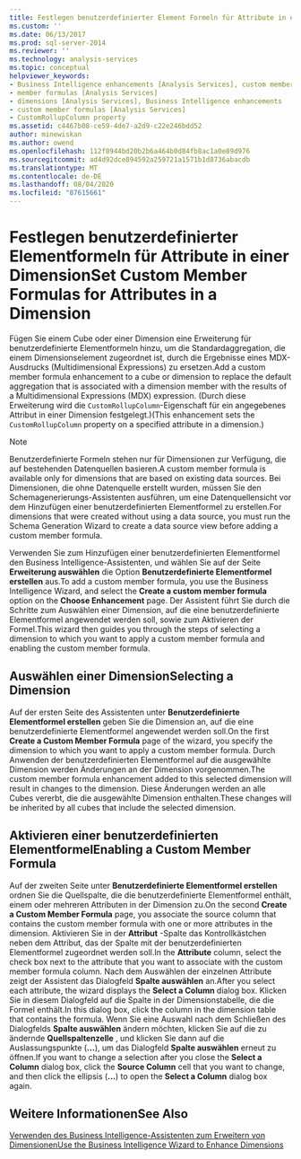 ```yaml
---
title: Festlegen benutzerdefinierter Element Formeln für Attribute in einer Dimension | Microsoft-Dokumentation
ms.custom: ''
ms.date: 06/13/2017
ms.prod: sql-server-2014
ms.reviewer: ''
ms.technology: analysis-services
ms.topic: conceptual
helpviewer_keywords:
- Business Intelligence enhancements [Analysis Services], custom member formulas
- member formulas [Analysis Services]
- dimensions [Analysis Services], Business Intelligence enhancements
- custom member formulas [Analysis Services]
- CustomRollupColumn property
ms.assetid: c4467b08-ce59-4de7-a2d9-c22e246bdd52
author: minewiskan
ms.author: owend
ms.openlocfilehash: 112f8944bd20b2b6a464b0d84fb8ac1a0e89d976
ms.sourcegitcommit: ad4d92dce894592a259721a1571b1d8736abacdb
ms.translationtype: MT
ms.contentlocale: de-DE
ms.lasthandoff: 08/04/2020
ms.locfileid: "87615661"
---
```

# <a name="set-custom-member-formulas-for-attributes-in-a-dimension"></a><span data-ttu-id="e139c-102">Festlegen benutzerdefinierter Elementformeln für Attribute in einer Dimension</span><span class="sxs-lookup"><span data-stu-id="e139c-102">Set Custom Member Formulas for Attributes in a Dimension</span></span>
  <span data-ttu-id="e139c-103">Fügen Sie einem Cube oder einer Dimension eine Erweiterung für benutzerdefinierte Elementformeln hinzu, um die Standardaggregation, die einem Dimensionselement zugeordnet ist, durch die Ergebnisse eines MDX-Ausdrucks (Multidimensional Expressions) zu ersetzen.</span><span class="sxs-lookup"><span data-stu-id="e139c-103">Add a custom member formula enhancement to a cube or dimension to replace the default aggregation that is associated with a dimension member with the results of a Multidimensional Expressions (MDX) expression.</span></span> <span data-ttu-id="e139c-104">(Durch diese Erweiterung wird die `CustomRollupColumn`-Eigenschaft für ein angegebenes Attribut in einer Dimension festgelegt.)</span><span class="sxs-lookup"><span data-stu-id="e139c-104">(This enhancement sets the `CustomRollupColumn` property on a specified attribute in a dimension.)</span></span>  
  
> [!NOTE]  
>  <span data-ttu-id="e139c-105">Benutzerdefinierte Formeln stehen nur für Dimensionen zur Verfügung, die auf bestehenden Datenquellen basieren.</span><span class="sxs-lookup"><span data-stu-id="e139c-105">A custom member formula is available only for dimensions that are based on existing data sources.</span></span> <span data-ttu-id="e139c-106">Bei Dimensionen, die ohne Datenquelle erstellt wurden, müssen Sie den Schemagenerierungs-Assistenten ausführen, um eine Datenquellensicht vor dem Hinzufügen einer benutzerdefinierten Elementformel zu erstellen.</span><span class="sxs-lookup"><span data-stu-id="e139c-106">For dimensions that were created without using a data source, you must run the Schema Generation Wizard to create a data source view before adding a custom member formula.</span></span>  
  
 <span data-ttu-id="e139c-107">Verwenden Sie zum Hinzufügen einer benutzerdefinierten Elementformel den Business Intelligence-Assistenten, und wählen Sie auf der Seite **Erweiterung auswählen** die Option **Benutzerdefinierte Elementformel erstellen** aus.</span><span class="sxs-lookup"><span data-stu-id="e139c-107">To add a custom member formula, you use the Business Intelligence Wizard, and select the **Create a custom member formula** option on the **Choose Enhancement** page.</span></span> <span data-ttu-id="e139c-108">Der Assistent führt Sie durch die Schritte zum Auswählen einer Dimension, auf die eine benutzerdefinierte Elementformel angewendet werden soll, sowie zum Aktivieren der Formel.</span><span class="sxs-lookup"><span data-stu-id="e139c-108">This wizard then guides you through the steps of selecting a dimension to which you want to apply a custom member formula and enabling the custom member formula.</span></span>  
  
## <a name="selecting-a-dimension"></a><span data-ttu-id="e139c-109">Auswählen einer Dimension</span><span class="sxs-lookup"><span data-stu-id="e139c-109">Selecting a Dimension</span></span>  
 <span data-ttu-id="e139c-110">Auf der ersten Seite des Assistenten unter **Benutzerdefinierte Elementformel erstellen** geben Sie die Dimension an, auf die eine benutzerdefinierte Elementformel angewendet werden soll.</span><span class="sxs-lookup"><span data-stu-id="e139c-110">On the first **Create a Custom Member Formula** page of the wizard, you specify the dimension to which you want to apply a custom member formula.</span></span> <span data-ttu-id="e139c-111">Durch Anwenden der benutzerdefinierten Elementformel auf die ausgewählte Dimension werden Änderungen an der Dimension vorgenommen.</span><span class="sxs-lookup"><span data-stu-id="e139c-111">The custom member formula enhancement added to this selected dimension will result in changes to the dimension.</span></span> <span data-ttu-id="e139c-112">Diese Änderungen werden an alle Cubes vererbt, die die ausgewählte Dimension enthalten.</span><span class="sxs-lookup"><span data-stu-id="e139c-112">These changes will be inherited by all cubes that include the selected dimension.</span></span>  
  
## <a name="enabling-a-custom-member-formula"></a><span data-ttu-id="e139c-113">Aktivieren einer benutzerdefinierten Elementformel</span><span class="sxs-lookup"><span data-stu-id="e139c-113">Enabling a Custom Member Formula</span></span>  
 <span data-ttu-id="e139c-114">Auf der zweiten Seite unter **Benutzerdefinierte Elementformel erstellen** ordnen Sie die Quellspalte, die die benutzerdefinierte Elementformel enthält, einem oder mehreren Attributen in der Dimension zu.</span><span class="sxs-lookup"><span data-stu-id="e139c-114">On the second **Create a Custom Member Formula** page, you associate the source column that contains the custom member formula with one or more attributes in the dimension.</span></span> <span data-ttu-id="e139c-115">Aktivieren Sie in der **Attribut** -Spalte das Kontrollkästchen neben dem Attribut, das der Spalte mit der benutzerdefinierten Elementformel zugeordnet werden soll.</span><span class="sxs-lookup"><span data-stu-id="e139c-115">In the **Attribute** column, select the check box next to the attribute that you want to associate with the custom member formula column.</span></span> <span data-ttu-id="e139c-116">Nach dem Auswählen der einzelnen Attribute zeigt der Assistent das Dialogfeld **Spalte auswählen** an.</span><span class="sxs-lookup"><span data-stu-id="e139c-116">After you select each attribute, the wizard displays the **Select a Column** dialog box.</span></span> <span data-ttu-id="e139c-117">Klicken Sie in diesem Dialogfeld auf die Spalte in der Dimensionstabelle, die die Formel enthält.</span><span class="sxs-lookup"><span data-stu-id="e139c-117">In this dialog box, click the column in the dimension table that contains the formula.</span></span> <span data-ttu-id="e139c-118">Wenn Sie eine Auswahl nach dem Schließen des Dialogfelds **Spalte auswählen** ändern möchten, klicken Sie auf die zu ändernde **Quellspaltenzelle** , und klicken Sie dann auf die Auslassungspunkte (**...**), um das Dialogfeld **Spalte auswählen** erneut zu öffnen.</span><span class="sxs-lookup"><span data-stu-id="e139c-118">If you want to change a selection after you close the **Select a Column** dialog box, click the **Source Column** cell that you want to change, and then click the ellipsis (**...**) to open the **Select a Column** dialog box again.</span></span>  
  
## <a name="see-also"></a><span data-ttu-id="e139c-119">Weitere Informationen</span><span class="sxs-lookup"><span data-stu-id="e139c-119">See Also</span></span>  
 [<span data-ttu-id="e139c-120">Verwenden des Business Intelligence-Assistenten zum Erweitern von Dimensionen</span><span class="sxs-lookup"><span data-stu-id="e139c-120">Use the Business Intelligence Wizard to Enhance Dimensions</span></span>](../use-the-business-intelligence-wizard-to-enhance-dimensions.md)  
  
  
